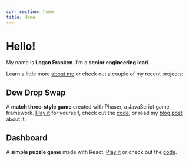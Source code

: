 ```yaml
---
curr_section: home
title: Home
---
```


# Hello!

My name is **Logan Franken**.
I'm a **senior engineering lead**.

Learn a little more <a href="/about">about me</a> or check out a couple of my recent projects:

## Dew Drop Swap

A **match three-style game** created with Phaser, a JavaScript game framework.
<a href="https://loganfranken.itch.io/dew-drop-swap" aria-label="Play Dew Drop Swap">Play it</a> for yourself,
check out the <a href="https://github.com/loganfranken/dew-drop-swap" aria-label="source code for Dew Drop Swap">code</a>,
or read my <a href="https://www.loganfranken.com/blog/1660/dew-drop-swap/" aria-label="blog post about Dew Drop Swap">blog post</a> about it.

## Dashboard

A **simple puzzle game** made with React. <a href="https://loganfranken.itch.io/dashboard" aria-label="Play Dashboard">Play it</a>
or check out the <a href="https://github.com/loganfranken/dashboard" aria-label="Source code for Dashboard">code</a>.